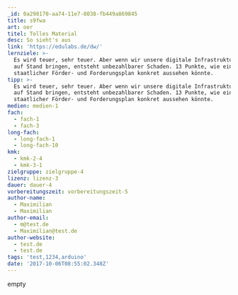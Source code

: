 ```yaml
---
_id: 0a298170-aa74-11e7-8038-fb449a869845
title: s9fwa
art: oer
titel: Tolles Material
desc: So sieht's aus
link: 'https://edulabs.de/dw/'
lernziele: >-
  Es wird teuer, sehr teuer. Aber wenn wir unsere digitale Infrastruktur nicht
  auf Stand bringen, entsteht unbezahlbarer Schaden. 13 Punkte, wie ein
  staatlicher Förder- und Forderungsplan konkret aussehen könnte.
tipp: >-
  Es wird teuer, sehr teuer. Aber wenn wir unsere digitale Infrastruktur nicht
  auf Stand bringen, entsteht unbezahlbarer Schaden. 13 Punkte, wie ein
  staatlicher Förder- und Forderungsplan konkret aussehen könnte.
medien: medien-1
fach:
  - fach-1
  - fach-3
long-fach:
  - long-fach-1
  - long-fach-10
kmk:
  - kmk-2-4
  - kmk-3-1
zielgruppe: zielgruppe-4
lizenz: lizenz-3
dauer: dauer-4
vorbereitungszeit: vorbereitungszeit-5
author-name:
  - Maximilian
  - Maximilian
author-email:
  - m@test.de
  - Maximilian@test.de
author-website:
  - test.de
  - test.de
tags: 'test,1234,arduino'
date: '2017-10-06T08:55:02.348Z'
---
```

empty
